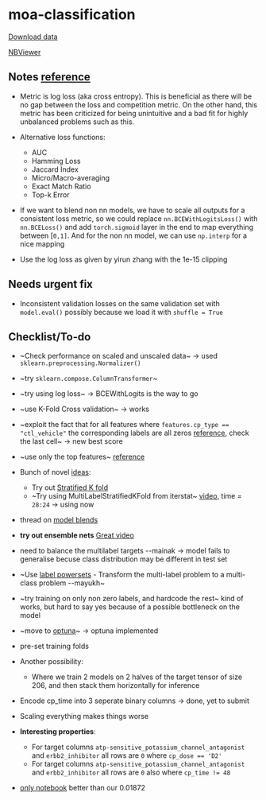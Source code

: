 # moa-classification
[Download data](https://www.kaggle.com/c/lish-moa/data)

[NBViewer](https://nbviewer.jupyter.org/github/Mainakdeb/moa-classification/blob/master/moa-classification.ipynb)

## Notes [reference](https://www.kaggle.com/c/lish-moa/discussion/184005)
* Metric is log loss (aka cross entropy). This is beneficial as there will be no gap between the loss and competition metric. On the other hand, this metric has been criticized for being unintuitive and a bad fit for highly unbalanced problems such as this.
* Alternative loss functions:
  * AUC
  * Hamming Loss
  * Jaccard Index
  * Micro/Macro-averaging
  * Exact Match Ratio
  * Top-k Error
  
 * If we want to blend non nn models, we have to scale all outputs for a consistent loss metric, so we could replace `nn.BCEWithLogitsLoss()` with `nn.BCELoss()` and add `torch.sigmoid` layer in the end to map everything between [`0,1]`. And for the non nn model, we can use `np.interp` for a nice mapping
 * Use the log loss as given by yirun zhang with the 1e-15 clipping

## Needs urgent fix
* Inconsistent validation losses on the same validation set with `model.eval()` possibly because we load it with `shuffle = True`

## Checklist/To-do
* ~Check performance on scaled and unscaled data~ -> used `sklearn.preprocessing.Normalizer()`
* ~try `sklearn.compose.ColumnTransformer`~
* ~try using log loss~ -> BCEWithLogits is the way to go 
* ~use K-Fold Cross validation~  -> works 
* ~exploit the fact that for all features where `features.cp_type ==  "ctl_vehicle"` the corresponding labels are all zeros [reference](https://www.kaggle.com/nicohrubec/pytorch-multilabel-neural-network), check the last cell~ -> new best score
* ~use only the top features~ [reference](https://www.kaggle.com/simakov/keras-multilabel-neural-network-v1-2)
* Bunch of novel [ideas](https://www.kaggle.com/c/lish-moa/discussion/183377): 
  * Try out [Stratified K fold](https://scikit-learn.org/stable/modules/generated/sklearn.model_selection.StratifiedKFold.html)
  * ~Try using MultiLabelStratifiedKFold from iterstat~ [video](https://youtu.be/VRVit0-0AXE?t=1704), time = `28:24` -> using now  
  
* thread on [model blends](https://www.kaggle.com/c/lish-moa/discussion/185650)
* **try out ensemble nets** [Great video](https://www.youtube.com/watch?v=TuIgtitqJho&t=1779s)
* need to balance the multilabel targets --mainak -> model fails to generalise becuse class distribution may be different in test set
* ~Use [label powersets](http://scikit.ml/api/skmultilearn.problem_transform.lp.html) - Transform the multi-label problem to a multi-class problem --mayukh~
* ~try training on only non zero labels, and hardcode the rest~ kind of works, but hard to say yes because of a possible bottleneck on the model
* ~move to [optuna](https://optuna.org/)~ -> optuna implemented
* pre-set training folds
* Another possibility:
    * Where we train 2 models on 2 halves of the target tensor of size 206, and then stack them horizontally for inference 
* Encode cp_time into 3 seperate binary columns -> done, yet to submit
* Scaling everything makes things worse

* **Interesting properties**:
    * For target columns `atp-sensitive_potassium_channel_antagonist` and `erbb2_inhibitor` all rows are `0` where `cp_dose == 'D2'`
    * For target columns `atp-sensitive_potassium_channel_antagonist` and `erbb2_inhibitor` all rows are `0` also where `cp_time != 48`
* [only notebook](https://www.kaggle.com/utkukubilay/pytorch-moa-0-01867) better than our 0.01872

